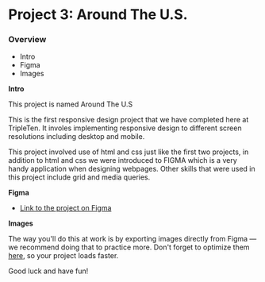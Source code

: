 # Project 3: Around The U.S.

### Overview

- Intro
- Figma
- Images

**Intro**

This project is named Around The U.S

This is the first responsive design project that we have completed here at TripleTen. It involes implementing responsive design to different screen resolutions including desktop and mobile.

This project involved use of html and css just like the first two projects, in addition to html and css we were introduced to FIGMA which is a very handy application when designing webpages. Other skills that were used in this project include grid and media queries.

**Figma**

- [Link to the project on Figma](https://www.figma.com/file/ii4xxsJ0ghevUOcssTlHZv/Sprint-3%3A-Around-the-US?node-id=0%3A1)

**Images**

The way you'll do this at work is by exporting images directly from Figma — we recommend doing that to practice more. Don't forget to optimize them [here](https://tinypng.com/), so your project loads faster.

Good luck and have fun!
